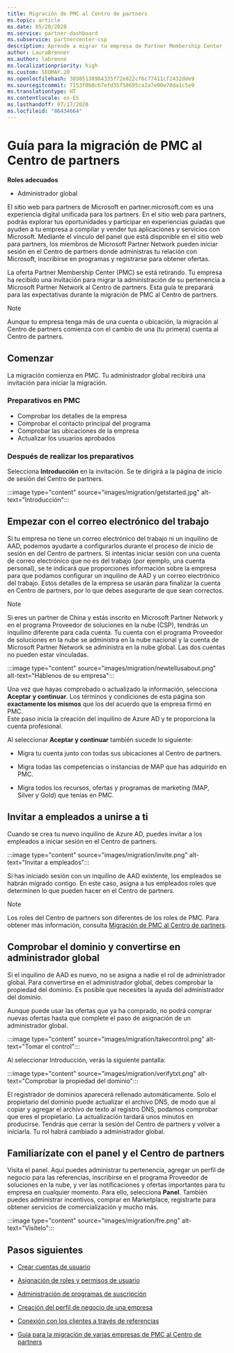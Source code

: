 ```yaml
---
title: Migración de PMC al Centro de partners
ms.topic: article
ms.date: 05/20/2020
ms.service: partner-dashboard
ms.subservice: partnercenter-csp
description: Aprende a migrar tu empresa de Partner Membership Center (PMC) al Centro de partners.
author: LauraBrenner
ms.author: labrenne
ms.localizationpriority: high
ms.custom: SEOMAY.20
ms.openlocfilehash: 38985138984335f72e822cf6c77411cf2432dde9
ms.sourcegitcommit: 7153f0b8c67efd35f58695ca2a7e00e70da1c5e9
ms.translationtype: HT
ms.contentlocale: es-ES
ms.lasthandoff: 07/17/2020
ms.locfileid: "86434664"
---
```

# <a name="guide-to-migrating-from-pmc-to-partner-center"></a>Guía para la migración de PMC al Centro de partners

**Roles adecuados**

- Administrador global

El sitio web para partners de Microsoft en partner.microsoft.com es una experiencia digital unificada para los partners. En el sitio web para partners, podrás explorar tus oportunidades y participar en experiencias guiadas que ayuden a tu empresa a compilar y vender tus aplicaciones y servicios con Microsoft. Mediante el vínculo del panel que está disponible en el sitio web para partners, los miembros de Microsoft Partner Network pueden iniciar sesión en el Centro de partners donde administras tu relación con Microsoft, inscribirse en programas y registrarse para obtener ofertas.

La oferta Partner Membership Center (PMC) se está retirando. Tu empresa ha recibido una invitación para migrar la administración de su pertenencia a Microsoft Partner Network al Centro de partners. Esta guía te preparará para las expectativas durante la migración de PMC al Centro de partners.

>[!NOTE]
>Aunque tu empresa tenga más de una cuenta o ubicación, la migración al Centro de partners comienza con el cambio de una (tu primera) cuenta al Centro de partners.

## <a name="get-started"></a>Comenzar

La migración comienza en PMC. Tu administrador global recibirá una invitación para iniciar la migración.

### <a name="prepare-in-pmc"></a>Preparativos en PMC

- Comprobar los detalles de la empresa
- Comprobar el contacto principal del programa
- Comprobar las ubicaciones de la empresa
- Actualizar los usuarios aprobados

### <a name="when-youre-ready"></a>Después de realizar los preparativos

Selecciona **Introducción** en la invitación. Se te dirigirá a la página de inicio de sesión del Centro de partners.

:::image type="content" source="images/migration/getstarted.jpg" alt-text="Introducción":::

## <a name="start-with-your-work-email"></a>Empezar con el correo electrónico del trabajo

Si tu empresa no tiene un correo electrónico del trabajo ni un inquilino de AAD, podemos ayudarte a configurarlos durante el proceso de inicio de sesión en del Centro de partners. Si intentas iniciar sesión con una cuenta de correo electrónico que no es del trabajo (por ejemplo, una cuenta personal), se te indicará que proporciones información sobre la empresa para que podamos configurar un inquilino de AAD y un correo electrónico del trabajo. Estos detalles de la empresa se usarán para finalizar la cuenta en Centro de partners, por lo que debes asegurarte de que sean correctos.

>[!NOTE]
>Si eres un partner de China y estás inscrito en Microsoft Partner Network y en el programa Proveedor de soluciones en la nube (CSP), tendrás un inquilino diferente para cada cuenta. Tu cuenta con el programa Proveedor de soluciones en la nube se administra en la nube nacional y la cuenta de Microsoft Partner Network se administra en la nube global. Las dos cuentas no pueden estar vinculadas.

:::image type="content" source="images/migration/newtellusabout.png" alt-text="Háblenos de su empresa":::

Una vez que hayas comprobado o actualizado la información, selecciona **Aceptar y continuar**.
Los términos y condiciones de esta página son **exactamente los mismos** que los del acuerdo que la empresa firmó en PMC.  
Este paso inicia la creación del inquilino de Azure AD y te proporciona la cuenta profesional.

Al seleccionar **Aceptar y continuar** también sucede lo siguiente:

- Migra tu cuenta junto con todas sus ubicaciones al Centro de partners.

- Migra todas las competencias o instancias de MAP que has adquirido en PMC.

- Migra todos los recursos, ofertas y programas de marketing (MAP, Silver y Gold) que tenías en PMC.

## <a name="invite-employees-to-join-you"></a>Invitar a empleados a unirse a ti

Cuando se crea tu nuevo inquilino de Azure AD, puedes invitar a los empleados a iniciar sesión en el Centro de partners.

:::image type="content" source="images/migration/invite.png" alt-text="Invitar a empleados":::

Si has iniciado sesión con un inquilino de AAD existente, los empleados se habrán migrado contigo. En este caso, asigna a tus empleados roles que determinen lo que pueden hacer en el Centro de partners. 

>[!NOTE] 
>Los roles del Centro de partners son diferentes de los roles de PMC. Para obtener más información, consulta [Migración de PMC al Centro de partners](move-pmc-pc-map.md).

## <a name="verify-your-domain-and-become-a-global-admin"></a>Comprobar el dominio y convertirse en administrador global  

Si el inquilino de AAD es nuevo, no se asigna a nadie el rol de administrador global. Para convertirse en el administrador global, debes comprobar la propiedad del dominio. Es posible que necesites la ayuda del administrador del dominio.

Aunque puede usar las ofertas que ya ha comprado, no podrá comprar nuevas ofertas hasta que complete el paso de asignación de un administrador global.

:::image type="content" source="images/migration/takecontrol.png" alt-text="Tomar el control":::

Al seleccionar Introducción, verás la siguiente pantalla:

:::image type="content" source="images/migration/verifytxt.png" alt-text="Comprobar la propiedad del dominio":::

El registrador de dominios aparecerá rellenado automáticamente. Solo el propietario del dominio puede actualizar el archivo DNS, de modo que al copiar y agregar el archivo de texto al registro DNS, podamos comprobar que eres el propietario. La actualización tardará unos minutos en producirse. Tendrás que cerrar la sesión del Centro de partners y volver a iniciarla. Tu rol habrá cambiado a administrador global.

## <a name="get-acquainted-with-your-dashboard-and-partner-center"></a>Familiarízate con el panel y el Centro de partners

Visita el panel. Aquí puedes administrar tu pertenencia, agregar un perfil de negocio para las referencias, inscribirse en el programa Proveedor de soluciones en la nube, y ver las notificaciones y ofertas importantes para tu empresa en cualquier momento. Para ello, selecciona **Panel**. También puedes administrar incentivos, comprar en Marketplace, registrarte para obtener servicios de comercialización y mucho más.  

:::image type="content" source="images/migration/fre.png" alt-text="Visítelo":::

## <a name="next-steps"></a>Pasos siguientes

- [Crear cuentas de usuario](create-user-accounts-and-set-permissions.md)

- [Asignación de roles y permisos de usuario](permissions-overview.md)

- [Administración de programas de suscripción](renew-mpn-offers.md)

- [Creación del perfil de negocio de una empresa](create-a-marketing-profile.md)

- [Conexión con los clientes a través de referencias](responding-to-referrals.md)

- [Guía para la migración de varias empresas de PMC al Centro de partners](move-multiple-companies.md)
